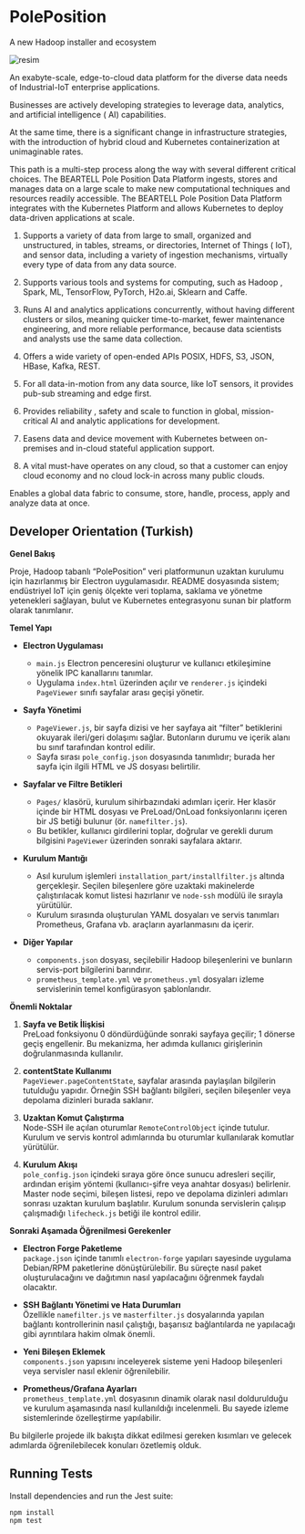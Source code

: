 # PolePosition
A new Hadoop installer and ecosystem

![resim](https://user-images.githubusercontent.com/870265/204732093-1ea33682-9eaa-451c-befd-f7cb7015ecf3.png)

An exabyte-scale, edge-to-cloud data platform for the diverse data needs of Industrial-IoT enterprise applications.

Businesses are actively developing strategies to leverage data, analytics, and artificial intelligence ( AI) capabilities.

At the same time, there is a significant change in infrastructure strategies, with the introduction of hybrid cloud and Kubernetes containerization at unimaginable rates.

This path is a multi-step process along the way with several different critical choices. The BEARTELL Pole Position Data Platform ingests, stores and manages data on a large scale to make new computational techniques and resources readily accessible. The BEARTELL Pole Position Data Platform integrates with the Kubernetes Platform and allows Kubernetes to deploy data-driven applications at scale.

1. Supports a variety of data from large to small, organized and unstructured, in tables, streams, or directories, Internet of Things ( IoT), and sensor data, including a variety of ingestion mechanisms, virtually every type of data from any data source.

2. Supports various tools and systems for computing, such as Hadoop , Spark, ML, TensorFlow, PyTorch, H2o.ai, Sklearn and Caffe.

3. Runs AI and analytics applications concurrently, without having different clusters or silos, meaning quicker time-to-market, fewer maintenance engineering, and more reliable performance, because data scientists and analysts use the same data collection.

4. Offers a wide variety of open-ended APIs POSIX, HDFS, S3, JSON, HBase, Kafka, REST.

5. For all data-in-motion from any data source, like IoT sensors, it provides pub-sub streaming and edge first.

6. Provides reliability , safety and scale to function in global, mission-critical AI and analytic applications for development.

7. Easens data and device movement with Kubernetes between on-premises and in-cloud stateful application support.

8. A vital must-have operates on any cloud, so that a customer can enjoy cloud economy and no cloud lock-in across many public clouds.

Enables a global data fabric to consume, store, handle, process, apply and analyze data at once.


## Developer Orientation (Turkish)

**Genel Bakış**

Proje, Hadoop tabanlı “PolePosition” veri platformunun uzaktan kurulumu için hazırlanmış bir Electron uygulamasıdır. README dosyasında sistem; endüstriyel IoT için geniş ölçekte veri toplama, saklama ve yönetme yetenekleri sağlayan, bulut ve Kubernetes entegrasyonu sunan bir platform olarak tanımlanır.  

**Temel Yapı**

- **Electron Uygulaması**  
  - `main.js` Electron penceresini oluşturur ve kullanıcı etkileşimine yönelik IPC kanallarını tanımlar.  
  - Uygulama `index.html` üzerinden açılır ve `renderer.js` içindeki `PageViewer` sınıfı sayfalar arası geçişi yönetir.

- **Sayfa Yönetimi**  
  - `PageViewer.js`, bir sayfa dizisi ve her sayfaya ait “filter” betiklerini okuyarak ileri/geri dolaşımı sağlar. Butonların durumu ve içerik alanı bu sınıf tarafından kontrol edilir.
  - Sayfa sırası `pole_config.json` dosyasında tanımlıdır; burada her sayfa için ilgili HTML ve JS dosyası belirtilir.

- **Sayfalar ve Filtre Betikleri**  
  - `Pages/` klasörü, kurulum sihirbazındaki adımları içerir. Her klasör içinde bir HTML dosyası ve PreLoad/OnLoad fonksiyonlarını içeren bir JS betiği bulunur (ör. `namefilter.js`).
  - Bu betikler, kullanıcı girdilerini toplar, doğrular ve gerekli durum bilgisini `PageViewer` üzerinden sonraki sayfalara aktarır.

- **Kurulum Mantığı**  
  - Asıl kurulum işlemleri `installation_part/installfilter.js` altında gerçekleşir. Seçilen bileşenlere göre uzaktaki makinelerde çalıştırılacak komut listesi hazırlanır ve `node-ssh` modülü ile sırayla yürütülür.
  - Kurulum sırasında oluşturulan YAML dosyaları ve servis tanımları Prometheus, Grafana vb. araçların ayarlanmasını da içerir.

- **Diğer Yapılar**  
  - `components.json` dosyası, seçilebilir Hadoop bileşenlerini ve bunların servis-port bilgilerini barındırır.
  - `prometheus_template.yml` ve `prometheus.yml` dosyaları izleme servislerinin temel konfigürasyon şablonlarıdır.

**Önemli Noktalar**

1. **Sayfa ve Betik İlişkisi**  
   PreLoad fonksiyonu 0 döndürdüğünde sonraki sayfaya geçilir; 1 dönerse geçiş engellenir. Bu mekanizma, her adımda kullanıcı girişlerinin doğrulanmasında kullanılır.

2. **contentState Kullanımı**  
   `PageViewer.pageContentState`, sayfalar arasında paylaşılan bilgilerin tutulduğu yapıdır. Örneğin SSH bağlantı bilgileri, seçilen bileşenler veya depolama dizinleri burada saklanır.

3. **Uzaktan Komut Çalıştırma**  
   Node-SSH ile açılan oturumlar `RemoteControlObject` içinde tutulur. Kurulum ve servis kontrol adımlarında bu oturumlar kullanılarak komutlar yürütülür.

4. **Kurulum Akışı**  
   `pole_config.json` içindeki sıraya göre önce sunucu adresleri seçilir, ardından erişim yöntemi (kullanıcı-şifre veya anahtar dosyası) belirlenir. Master node seçimi, bileşen listesi, repo ve depolama dizinleri adımları sonrası uzaktan kurulum başlatılır. Kurulum sonunda servislerin çalışıp çalışmadığı `lifecheck.js` betiği ile kontrol edilir.

**Sonraki Aşamada Öğrenilmesi Gerekenler**

- **Electron Forge Paketleme**  
  `package.json` içinde tanımlı `electron-forge` yapıları sayesinde uygulama Debian/RPM paketlerine dönüştürülebilir. Bu süreçte nasıl paket oluşturulacağını ve dağıtımın nasıl yapılacağını öğrenmek faydalı olacaktır.

- **SSH Bağlantı Yönetimi ve Hata Durumları**  
  Özellikle `namefilter.js` ve `masterfilter.js` dosyalarında yapılan bağlantı kontrollerinin nasıl çalıştığı, başarısız bağlantılarda ne yapılacağı gibi ayrıntılara hakim olmak önemli.

- **Yeni Bileşen Eklemek**  
  `components.json` yapısını inceleyerek sisteme yeni Hadoop bileşenleri veya servisler nasıl eklenir öğrenilebilir.

- **Prometheus/Grafana Ayarları**  
  `prometheus_template.yml` dosyasının dinamik olarak nasıl doldurulduğu ve kurulum aşamasında nasıl kullanıldığı incelenmeli. Bu sayede izleme sistemlerinde özelleştirme yapılabilir.

Bu bilgilerle projede ilk bakışta dikkat edilmesi gereken kısımları ve gelecek adımlarda öğrenilebilecek konuları özetlemiş olduk.


## Running Tests

Install dependencies and run the Jest suite:

```bash
npm install
npm test
```
